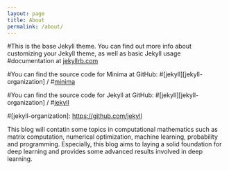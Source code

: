 ```yaml
---
layout: page
title: About
permalink: /about/
---
```


#This is the base Jekyll theme. You can find out more info about customizing your Jekyll theme, as well as basic Jekyll usage #documentation at [jekyllrb.com](https://jekyllrb.com/)

#You can find the source code for Minima at GitHub:
#[jekyll][jekyll-organization] /
#[minima](https://github.com/jekyll/minima)

#You can find the source code for Jekyll at GitHub:
#[jekyll][jekyll-organization] /
#[jekyll](https://github.com/jekyll/jekyll)


#[jekyll-organization]: https://github.com/jekyll


This blog will contatin some topics in computational mathematics such as matrix computation, numerical optimization, 
  machine learning, probability and programming. Especially, this blog aims to laying a solid foundation for deep learning 
  and provides some advanced results involved in deep learning. 
